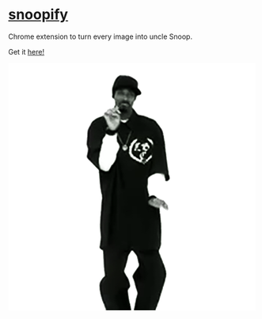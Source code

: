 # [snoopify](http://goo.gl/45H3cQ)
Chrome extension to turn every image into uncle Snoop.

Get it [here!](http://goo.gl/45H3cQ)

![](snoop_square.gif)
